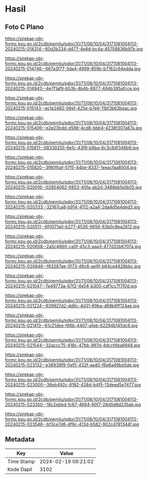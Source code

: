 # Hasil

## Foto C Plano

https://sirekap-obj-formc.kpu.go.id/2cdb/pemilu/pdpr/31/71/08/10/04/3171081004113-20240215-014314--60d2b234-d477-4e8d-bc4a-45758836b97b.jpg

https://sirekap-obj-formc.kpu.go.id/2cdb/pemilu/pdpr/31/71/08/10/04/3171081004113-20240215-014746--667a3f77-3da4-4999-859b-b7162c64edda.jpg

https://sirekap-obj-formc.kpu.go.id/2cdb/pemilu/pdpr/31/71/08/10/04/3171081004113-20240215-014943--4e7f1af9-b53b-4b4b-8877-484b395afcce.jpg

https://sirekap-obj-formc.kpu.go.id/2cdb/pemilu/pdpr/31/71/08/10/04/3171081004113-20240215-015143--ec1e2482-06ef-425e-b7e6-11bf3b63beac.jpg

https://sirekap-obj-formc.kpu.go.id/2cdb/pemilu/pdpr/31/71/08/10/04/3171081004113-20240215-015406--e2e03bdd-d598-4cd8-bbb4-4238f307a87a.jpg

https://sirekap-obj-formc.kpu.go.id/2cdb/pemilu/pdpr/31/71/08/10/04/3171081004113-20240215-015611--08330255-6e1c-43f9-b9ba-6c3c8df348b9.jpg

https://sirekap-obj-formc.kpu.go.id/2cdb/pemilu/pdpr/31/71/08/10/04/3171081004113-20240215-015820--3f80fbaf-57f5-44be-8337-1eeacfaa8004.jpg

https://sirekap-obj-formc.kpu.go.id/2cdb/pemilu/pdpr/31/71/08/10/04/3171081004113-20240215-020016--02854062-6853-40fa-ab2d-3488ebfa0b05.jpg

https://sirekap-obj-formc.kpu.go.id/2cdb/pemilu/pdpr/31/71/08/10/04/3171081004113-20240215-020333--32167ca8-b914-4112-a2a4-2da4d5e4ded3.jpg

https://sirekap-obj-formc.kpu.go.id/2cdb/pemilu/pdpr/31/71/08/10/04/3171081004113-20240215-020511--6f0071a0-b277-4536-9656-63b0c8ea2612.jpg

https://sirekap-obj-formc.kpu.go.id/2cdb/pemilu/pdpr/31/71/08/10/04/3171081004113-20240215-020658--2a5c4860-ca5f-45c3-aaa3-477d32b6707a.jpg

https://sirekap-obj-formc.kpu.go.id/2cdb/pemilu/pdpr/31/71/08/10/04/3171081004113-20240215-020846--f63287ae-5f73-46c6-ae9f-b64ce4428bbc.jpg

https://sirekap-obj-formc.kpu.go.id/2cdb/pemilu/pdpr/31/71/08/10/04/3171081004113-20240215-021047--7e49773a-67f2-4e54-b305-cdf1cc7f7f0d.jpg

https://sirekap-obj-formc.kpu.go.id/2cdb/pemilu/pdpr/31/71/08/10/04/3171081004113-20240215-021224--639927d2-dd6c-4d31-89ba-d68b6ff124ae.jpg

https://sirekap-obj-formc.kpu.go.id/2cdb/pemilu/pdpr/31/71/08/10/04/3171081004113-20240215-021413--61c21dee-f66b-4407-a1eb-62294b145dc6.jpg

https://sirekap-obj-formc.kpu.go.id/2cdb/pemilu/pdpr/31/71/08/10/04/3171081004113-20240215-021544--32accc75-418c-47bb-997d-4dccf4ba6948.jpg

https://sirekap-obj-formc.kpu.go.id/2cdb/pemilu/pdpr/31/71/08/10/04/3171081004113-20240215-023132--e36939f9-0ef5-432f-aa40-f6e6a49be5de.jpg

https://sirekap-obj-formc.kpu.go.id/2cdb/pemilu/pdpr/31/71/08/10/04/3171081004113-20240215-023000--36eb492c-8182-428d-b4f5-13deed5e7477.jpg

https://sirekap-obj-formc.kpu.go.id/2cdb/pemilu/pdpr/31/71/08/10/04/3171081004113-20240215-023350--18c2ebbd-fc67-4684-90f7-28d0d8d235ab.jpg

https://sirekap-obj-formc.kpu.go.id/2cdb/pemilu/pdpr/31/71/08/10/04/3171081004113-20240215-023546--bf3ce7d8-df9c-413d-b582-902cd781344f.jpg


## Metadata

| Key        | Value               |
| ---------- | ------------------- |
| Time Stamp | 2024-02-19 06:21:02 |
| Kode Dapil | 3102                |



